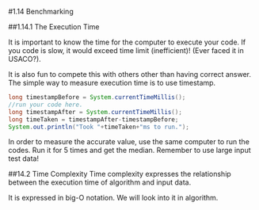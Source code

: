 ﻿#1.14 Benchmarking

##1.14.1 The Execution Time

It is important to know the time for the computer to execute your code. If you code is slow, it would exceed time limit (inefficient)! (Ever faced it in USACO?). 

It is also fun to compete this with others other than having correct answer. The simple way to measure execution time is to use timestamp.

```Java
long timestampBefore = System.currentTimeMillis();
//run your code here.
long timestampAfter = System.currentTimeMillis();
long timeTaken = timestampAfter-timestampBefore;
System.out.println("Took "+timeTaken+"ms to run.");
```

In order to measure the accurate value, use the same computer to run the codes. Run it for 5 times and get the median. Remember to use large input test data!

##14.2 Time Complexity
Time complexity expresses the relationship between the execution time of algorithm and input data. 

It is expressed in big-O notation. We will look into it in algorithm.

